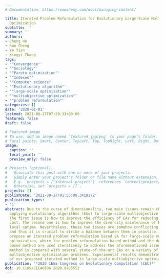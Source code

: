 ```yaml
---
# Documentation: https://wowchemy.com/docs/managing-content/

title: Iterated Problem Reformulation for Evolutionary Large-Scale Multiobjective
  Optimization
subtitle: ''
summary: ''
authors:
- Cheng He
- Ran Cheng
- Ye Tian
- Xingyi Zhang
tags:
- '"Convergence"'
- '"Sociology"'
- '"Pareto optimization"'
- '"Indexes"'
- '"Computer science"'
- '"Evolutionary algorithm"'
- '"large-scale optimization"'
- '"multiobjective optimization"'
- '"problem reformulation"'
categories: []
date: '2020-01-01'
lastmod: 2021-08-27T07:59:33+08:00
featured: false
draft: false

# Featured image
# To use, add an image named `featured.jpg/png` to your page's folder.
# Focal points: Smart, Center, TopLeft, Top, TopRight, Left, Right, BottomLeft, Bottom, BottomRight.
image:
  caption: ''
  focal_point: ''
  preview_only: false

# Projects (optional).
#   Associate this post with one or more of your projects.
#   Simply enter your project's folder or file name without extension.
#   E.g. `projects = ["internal-project"]` references `content/project/deep-learning/index.md`.
#   Otherwise, set `projects = []`.
projects: []
publishDate: '2021-08-27T01:55:09.341017Z'
publication_types:
- '1'
abstract: Due to the curse of dimensionality, two main issues remain challenging for
  applying evolutionary algorithms (EAs) to large-scale multiobjective optimization.
  The first issue is how to improve the efficiency of EAs for reducing computation
  cost. The second one is how to improve the diversity maintenance of EAs to avoid
  local optima. Nevertheless, these two issues are somehow conflicting with each other,
  and thus it is crucial to strike a balance between them in practice. Thereby, we
  propose an iterated problem reformulation based EA for large-scale multiobjective
  optimization, where the problem reformulation based method and the decomposition
  based method are used iteratively to address the aforementioned issues. The proposed
  method is compared with several state-of-the-art EAs on a variety of large-scale
  multiobjective optimization problems. Experimental results demonstrate the effectiveness
  of our proposed iterated method in large-scale multiobjective optimization.
publication: '*2020 IEEE Congress on Evolutionary Computation (CEC)*'
doi: 10.1109/CEC48606.2020.9185553
---
```

